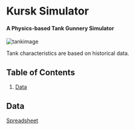 # Kursk Simulator
#### A Physics-based Tank Gunnery Simulator


![tankimage](http://www.battleofkursk.org/images/Battle%20of%20Kursk%206.jpg)

Tank characteristics are based on historical data.

Table of Contents
-----------------
1. [Data](#data)

Data
----
[Spreadsheet](https://docs.google.com/spreadsheets/d/1NiQnLE_kk3XM-1OGkv_seddDS9wuO5e36ZYBHDHRMOI/edit?usp=sharing)
